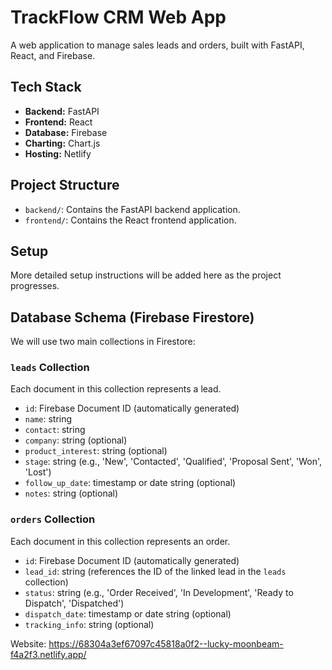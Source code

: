 # TrackFlow CRM Web App

A web application to manage sales leads and orders, built with FastAPI, React, and Firebase.

## Tech Stack

-   **Backend:** FastAPI
-   **Frontend:** React
-   **Database:** Firebase
-   **Charting:** Chart.js
-   **Hosting:** Netlify

## Project Structure

-   `backend/`: Contains the FastAPI backend application.
-   `frontend/`: Contains the React frontend application.

## Setup

More detailed setup instructions will be added here as the project progresses.

## Database Schema (Firebase Firestore)

We will use two main collections in Firestore:

### `leads` Collection
Each document in this collection represents a lead.

-   `id`: Firebase Document ID (automatically generated)
-   `name`: string
-   `contact`: string
-   `company`: string (optional)
-   `product_interest`: string (optional)
-   `stage`: string (e.g., 'New', 'Contacted', 'Qualified', 'Proposal Sent', 'Won', 'Lost')
-   `follow_up_date`: timestamp or date string (optional)
-   `notes`: string (optional)

### `orders` Collection
Each document in this collection represents an order.

-   `id`: Firebase Document ID (automatically generated)
-   `lead_id`: string (references the ID of the linked lead in the `leads` collection)
-   `status`: string (e.g., 'Order Received', 'In Development', 'Ready to Dispatch', 'Dispatched')
-   `dispatch_date`: timestamp or date string (optional)
-   `tracking_info`: string (optional) 


Website: https://68304a3ef67097c45818a0f2--lucky-moonbeam-f4a2f3.netlify.app/
